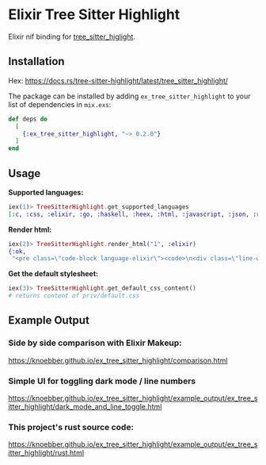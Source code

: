 # Elixir Tree Sitter Highlight

Elixir nif binding for
[tree_sitter_higlight](https://docs.rs/tree-sitter-highlight/latest/tree_sitter_highlight/).

## Installation

Hex: https://docs.rs/tree-sitter-highlight/latest/tree_sitter_highlight/

The package can be installed by adding `ex_tree_sitter_highlight` to your list of dependencies in `mix.exs`:

```elixir
def deps do
  [
    {:ex_tree_sitter_highlight, "~> 0.2.0"}
  ]
end
```

## Usage

**Supported languages:**

```elixir
iex(1)> TreeSitterHighlight.get_supported_languages
[:c, :css, :elixir, :go, :haskell, :heex, :html, :javascript, :json, :rust]
```

**Render html:**

```elixir
iex(2)> TreeSitterHighlight.render_html("1", :elixir)
{:ok,
 "<pre class=\"code-block language-elixir\"><code>\n<div class=\"line-wrapper\"><span class=\"line-number\">1</span><span class=\"token number\">1</span>\n</div>\n</code></pre>\n"}
```

**Get the default stylesheet:**

```elixir
iex(3)> TreeSitterHighlight.get_default_css_content()
# returns content of priv/default.css
```

## Example Output

### Side by side comparison with Elixir Makeup:

https://knoebber.github.io/ex_tree_sitter_highlight/comparison.html

### Simple UI for toggling dark mode / line numbers

https://knoebber.github.io/ex_tree_sitter_highlight/example_output/ex_tree_sitter_highlight/dark_mode_and_line_toggle.html

### This project's rust source code:

https://knoebber.github.io/ex_tree_sitter_highlight/example_output/ex_tree_sitter_highlight/rust.html
